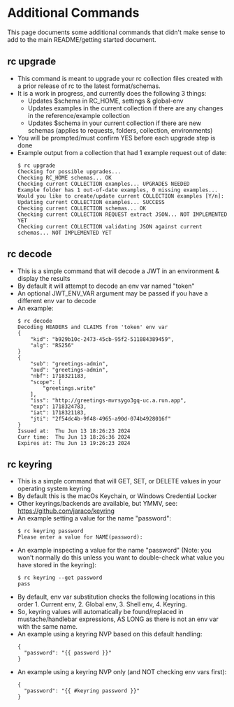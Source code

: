 # Additional Commands
This page documents some additional commands that didn't make sense to add to the main README/getting started document.

## rc upgrade
* This command is meant to upgrade your rc collection files created with a prior release of rc to the latest format/schemas.
* It is a work in progress, and currently does the following 3 things:
  * Updates $schema in RC_HOME, settings & global-env
  * Updates examples in the current collection if there are any changes in the reference/example collection
  * Updates $schema in your current collection if there are new schemas (applies to requests, folders, collection, environments)
* You will be prompted/must confirm YES before each upgrade step is done
* Example output from a collection that had 1 example request out of date:
  ```
  $ rc upgrade
  Checking for possible upgrades...
  Checking RC_HOME schemas... OK
  Checking current COLLECTION examples... UPGRADES NEEDED
  Example folder has 1 out-of-date examples, 0 missing examples...
  Would you like to create/update current COLLECTION examples [Y/n]:
  Updating current COLLECTION examples... SUCCESS
  Checking current COLLECTION schemas... OK
  Checking current COLLECTION REQUEST extract JSON... NOT IMPLEMENTED YET
  Checking current COLLECTION validating JSON against current schemas... NOT IMPLEMENTED YET
  ```
## rc decode
* This is a simple command that will decode a JWT in an environment & display the results
* By default it will attempt to decode an env var named "token"
* An optional JWT_ENV_VAR argument may be passed if you have a different env var to decode
* An example:
  ```
  $ rc decode
  Decoding HEADERS and CLAIMS from 'token' env var
  {
      "kid": "b929b10c-2473-45cb-95f2-511884389459",
      "alg": "RS256"
  }
  {
      "sub": "greetings-admin",
      "aud": "greetings-admin",
      "nbf": 1718321183,
      "scope": [
          "greetings.write"
      ],
      "iss": "http://greetings-mvrsygo3gq-uc.a.run.app",
      "exp": 1718324783,
      "iat": 1718321183,
      "jti": "2f54dc4b-9f48-4965-a90d-074b4928016f"
  }
  Issued at:  Thu Jun 13 18:26:23 2024
  Curr time:  Thu Jun 13 18:26:36 2024
  Expires at: Thu Jun 13 19:26:23 2024
  ```
## rc keyring
* This is a simple command that will GET, SET, or DELETE values in your operating system keyring
* By default this is the macOs Keychain, or Windows Credential Locker
* Other keyrings/backends are available, but YMMV, see: https://github.com/jaraco/keyring
* An example setting a value for the name "password":
  ```
  $ rc keyring password
  Please enter a value for NAME(password):
  ```
* An example inspecting a value for the name "password" (Note: you won't normally do this unless you want to double-check what value you have stored in the keyring):
  ```
  $ rc keyring --get password
  pass
  ```
* By default, env var substitution checks the following locations in this order 1. Current env, 2. Global env, 3. Shell env, 4. Keyring.
* So, keyring values will automatically be found/replaced in mustache/handlebar expressions, AS LONG as there is not an env var with the same name.
* An example using a keyring NVP based on this default handling:
  ```
  {
    "password": "{{ password }}"
  }
  ```
* An example using a keyring NVP only (and NOT checking env vars first):
  ```
  {
    "password": "{{ #keyring password }}"
  }
  ```